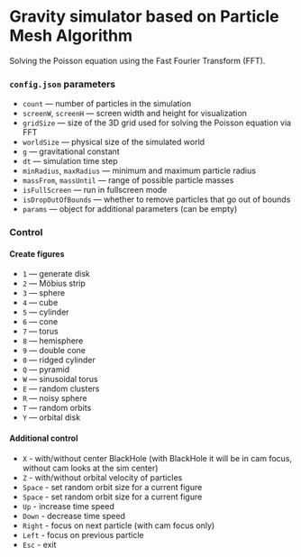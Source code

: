 # Gravity simulator based on Particle Mesh Algorithm 

Solving the Poisson equation using the Fast Fourier Transform (FFT).

### `config.json` parameters

- `count` — number of particles in the simulation
- `screenW`, `screenH` — screen width and height for visualization
- `gridSize` — size of the 3D grid used for solving the Poisson equation via FFT
- `worldSize` — physical size of the simulated world
- `g` — gravitational constant
- `dt` — simulation time step
- `minRadius`, `maxRadius` — minimum and maximum particle radius
- `massFrom`, `massUntil` — range of possible particle masses
- `isFullScreen` — run in fullscreen mode
- `isDropOutOfBounds` — whether to remove particles that go out of bounds
- `params` — object for additional parameters (can be empty)

### Control

#### Create figures

- `1` — generate disk
- `2` — Möbius strip
- `3` — sphere
- `4` — cube
- `5` — cylinder
- `6` — cone
- `7` — torus
- `8` — hemisphere
- `9` — double cone
- `0` — ridged cylinder
- `Q` — pyramid
- `W` — sinusoidal torus
- `E` — random clusters
- `R` — noisy sphere
- `T` — random orbits
- `Y` — orbital disk

#### Additional control

- `X` - with/without center BlackHole (with BlackHole it will be in cam focus, without cam looks at the sim center)
- `Z` - with/without orbital velocity of particles 
- `Space` - set random orbit size for a current figure
- `Space` - set random orbit size for a current figure
- `Up` - increase time speed
- `Down` - decrease time speed
- `Right` - focus on next particle (with cam focus only)
- `Left` - focus on previous particle
- `Esc` - exit

